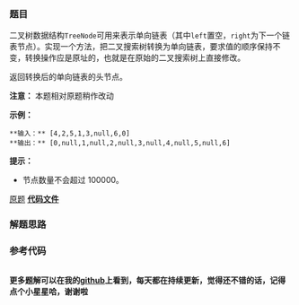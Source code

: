 ### 题目
二叉树数据结构`TreeNode`可用来表示单向链表（其中`left`置空，`right`为下一个链表节点）。实现一个方法，把二叉搜索树转换为单向链表，要求值的顺序保持不变，转换操作应是原址的，也就是在原始的二叉搜索树上直接修改。

返回转换后的单向链表的头节点。

**注意：** 本题相对原题稍作改动



**示例：**

    
    
    **输入：** [4,2,5,1,3,null,6,0]
    **输出：** [0,null,1,null,2,null,3,null,4,null,5,null,6]
    

**提示：**

  * 节点数量不会超过 100000。

[原题](https://leetcode-cn.com/problems/binode-lcci/)    **[代码文件]()**


### 解题思路




### 参考代码

```go


```




**更多题解可以在我的[github](https://github.com/LZH139/leetcode_Go)上看到，每天都在持续更新，觉得还不错的话，记得点个小星星哈，谢谢啦**

